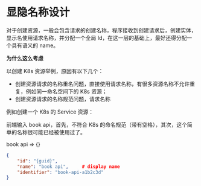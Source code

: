 # 显隐名称设计

对于创建资源，一般会包含请求的创建名称，程序接收到创建请求后，创建实体，显示名使用请求名称，并分配一个全局 Id，在这一层的基础上，最好还得分配一个具有语义的 name。

**为什么这么考虑**

以创建 K8s 资源举例，原因有以下几个：

- 创建资源请求的名称重名问题，直接使用请求名称，有很多资源名称不允许重复，例如同一命名空间下的 K8s 资源；
- 创建资源请求的名称规范问题，请求名称

例如创建一个 K8s 的 Service 资源：

前端输入 book api，首先，不符合 K8s 的命名规范（带有空格），其次，这个简单的名称很可能已经被使用过了。

book api => {}

```json
{
    "id": "{guid}",
    "name": "book api",		# display name
    "identifier": "book-api-a1b2c3d"
}
```

